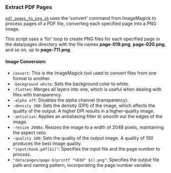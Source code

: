 ### Extract PDF Pages

[<code>pdf_pages_to_png.sh</code>](https://github.com/sean-gits-py/chess/blob/main/import_pdf_extract_pages/pdf_pages_to_png.sh) uses the 'convert' command from ImageMagick to process pages of a PDF file, converting each specified page into a PNG image.

This script uses a 'for' loop to create PNG files for each specified page in the data/pages directory with the file names **page-019.png**, **page-020.png**, and so on, up to **page-711.png**.


#### Image Conversion:
   - `convert`: This is the ImageMagick tool used to convert files from one format to another.
   - `-background white`: Sets the background color to white.
   - `-flatten`: Merges all layers into one, which is useful when dealing with files with transparency.
   - `-alpha off`: Disables the alpha channel (transparency).
   - `-density 300`: Sets the density (DPI) of the image, which affects the quality of the output. A higher DPI results in a higher-quality image.
   - `-antialias`: Applies an antialiasing filter to smooth out the edges of the image.
   - `-resize 2048x`: Resizes the image to a width of 2048 pixels, maintaining the aspect ratio.
   - `-quality 100`: Sets the quality of the output image. A quality of 100 produces the best image quality.
   - `"input/book.pdf[$i]"`: Specifies the input file and the page number to process.
   - `"data/pages/page-$(printf "%03d" $i).png"`: Specifies the output file path and naming pattern, incorporating the page number variable.
